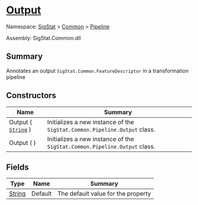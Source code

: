 # [Output](./Output.md)

Namespace: [SigStat]() > [Common]() > [Pipeline]()

Assembly: SigStat.Common.dll

## Summary
Annotates an output `SigStat.Common.FeatureDescriptor` in a transformation pipeline

## Constructors

| Name | Summary | 
| --- | --- | 
| Output ( [`String`](https://docs.microsoft.com/en-us/dotnet/api/System.String) ) | Initializes a new instance of the `SigStat.Common.Pipeline.Output` class. | 
| Output (  ) | Initializes a new instance of the `SigStat.Common.Pipeline.Output` class. | 


## Fields

| Type | Name | Summary | 
| --- | --- | --- | 
| [String](https://docs.microsoft.com/en-us/dotnet/api/System.String) | Default | The default value for the property | 


